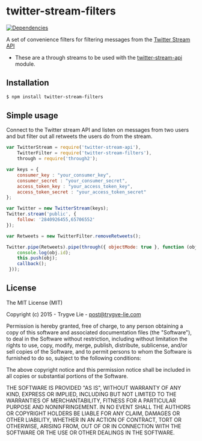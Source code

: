 # twitter-stream-filters

[![Dependencies](https://img.shields.io/david/trygve-lie/twitter-stream-filters.svg?style=flat-square)](https://david-dm.org/trygve-lie/twitter-stream-filters)

A set of convenience filters for filtering messages from the [Twitter Stream API](https://dev.twitter.com/streaming/overview) 
- These are a through streams to be used with the [twitter-stream-api](https://github.com/trygve-lie/twitter-stream-api) 
module.



## Installation

```bash
$ npm install twitter-stream-filters
```


## Simple usage

Connect to the Twitter stream API and listen on messages from two users and but
filter out all retweets the users do from the stream.

```js
var TwitterStream = require('twitter-stream-api'),
	TwitterFilter = require('twitter-stream-filters'),
    through = require('through2');

var keys = {
    consumer_key : "your_consumer_key",
    consumer_secret : "your_consumer_secret",
    access_token_key : "your_access_token_key",
    access_token_secret : "your_access_token_secret"
};

var Twitter = new TwitterStream(keys);
Twitter.stream('public', {
    follow: '2840926455,65706552'
});

var Retweets = new TwitterFilter.removeRetweets();

Twitter.pipe(Retweets).pipe(through({ objectMode: true }, function (obj, enc, callback) {
    console.log(obj.id);
    this.push(obj);
    callback();
 }));
```



## License 

The MIT License (MIT)

Copyright (c) 2015 - Trygve Lie - post@trygve-lie.com

Permission is hereby granted, free of charge, to any person obtaining a copy
of this software and associated documentation files (the "Software"), to deal
in the Software without restriction, including without limitation the rights
to use, copy, modify, merge, publish, distribute, sublicense, and/or sell
copies of the Software, and to permit persons to whom the Software is
furnished to do so, subject to the following conditions:

The above copyright notice and this permission notice shall be included in
all copies or substantial portions of the Software.

THE SOFTWARE IS PROVIDED "AS IS", WITHOUT WARRANTY OF ANY KIND, EXPRESS OR
IMPLIED, INCLUDING BUT NOT LIMITED TO THE WARRANTIES OF MERCHANTABILITY,
FITNESS FOR A PARTICULAR PURPOSE AND NONINFRINGEMENT. IN NO EVENT SHALL THE
AUTHORS OR COPYRIGHT HOLDERS BE LIABLE FOR ANY CLAIM, DAMAGES OR OTHER
LIABILITY, WHETHER IN AN ACTION OF CONTRACT, TORT OR OTHERWISE, ARISING FROM,
OUT OF OR IN CONNECTION WITH THE SOFTWARE OR THE USE OR OTHER DEALINGS IN
THE SOFTWARE.
